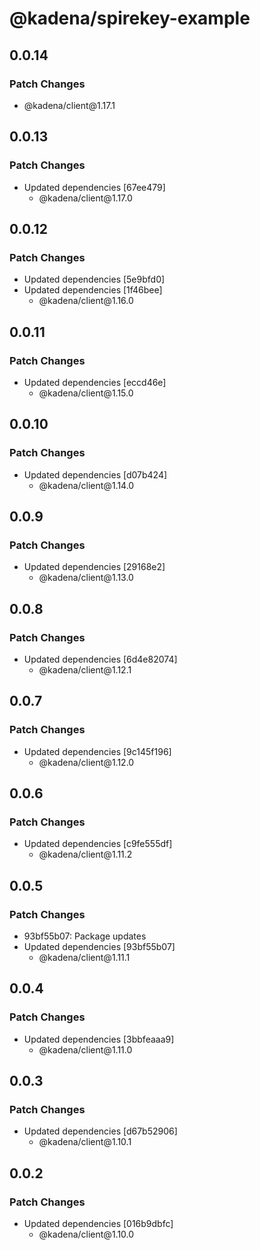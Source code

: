 # @kadena/spirekey-example

## 0.0.14

### Patch Changes

- @kadena/client\@1.17.1

## 0.0.13

### Patch Changes

- Updated dependencies \[67ee479]
  - @kadena/client\@1.17.0

## 0.0.12

### Patch Changes

- Updated dependencies \[5e9bfd0]
- Updated dependencies \[1f46bee]
  - @kadena/client\@1.16.0

## 0.0.11

### Patch Changes

- Updated dependencies \[eccd46e]
  - @kadena/client\@1.15.0

## 0.0.10

### Patch Changes

- Updated dependencies \[d07b424]
  - @kadena/client\@1.14.0

## 0.0.9

### Patch Changes

- Updated dependencies \[29168e2]
  - @kadena/client\@1.13.0

## 0.0.8

### Patch Changes

- Updated dependencies \[6d4e82074]
  - @kadena/client\@1.12.1

## 0.0.7

### Patch Changes

- Updated dependencies \[9c145f196]
  - @kadena/client\@1.12.0

## 0.0.6

### Patch Changes

- Updated dependencies \[c9fe555df]
  - @kadena/client\@1.11.2

## 0.0.5

### Patch Changes

- 93bf55b07: Package updates
- Updated dependencies \[93bf55b07]
  - @kadena/client\@1.11.1

## 0.0.4

### Patch Changes

- Updated dependencies \[3bbfeaaa9]
  - @kadena/client\@1.11.0

## 0.0.3

### Patch Changes

- Updated dependencies \[d67b52906]
  - @kadena/client\@1.10.1

## 0.0.2

### Patch Changes

- Updated dependencies \[016b9dbfc]
  - @kadena/client\@1.10.0
